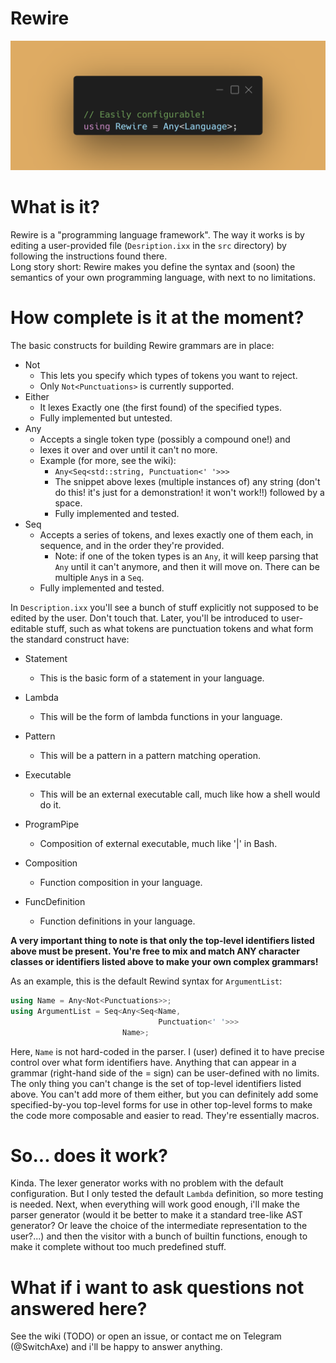 # Rewire

![Rewire](./rewire_pic.png "Rewire banner")  

# What is it?
Rewire is a "programming language framework". The way it works is
by editing a user-provided file (`Desription.ixx` in the
`src` directory) by following the instructions found there.  
Long story short: Rewire makes you define the syntax and (soon) the
semantics of your own programming language, with next to no
limitations.
# How complete is it at the moment?
The basic constructs for building Rewire grammars are in place:
- Not
  - This lets you specify which types of tokens you want to reject.
  - Only `Not<Punctuations>` is currently supported.
- Either
  - It lexes Exactly one (the first found) of the specified types.
  - Fully implemented but untested.
- Any
  - Accepts a single token type (possibly a compound one!) and
  - lexes it over and over until it can't no more.
  - Example (for more, see the wiki):
    - `Any<Seq<std::string, Punctuation<' '>>>`
    - The snippet above lexes (multiple instances of) any string
      (don't do this! it's just for a demonstration! it won't work!!)
      followed by a space.
    - Fully implemented and tested.
- Seq
  - Accepts a series of tokens, and lexes exactly one of them
    each, in sequence, and in the order they're provided.
    - Note: if one of the token types is an `Any`, it will
      keep parsing that `Any` until it can't anymore, and then
      it will move on. There can be multiple `Any`s in a `Seq`.
  - Fully implemented and tested.

In `Description.ixx` you'll see a bunch of stuff explicitly not
supposed to be edited by the user. Don't touch that. Later, you'll
be introduced to user-editable stuff, such as what tokens are
punctuation tokens and what form the standard construct have:

- Statement
  - This is the basic form of a statement in your language.

- Lambda
  - This will be the form of lambda functions in your language.

- Pattern
  - This will be a pattern in a pattern matching operation.
- Executable
  - This will be an external executable call, much like how a
    shell would do it.
- ProgramPipe
  - Composition of external executable, much like '|' in Bash.
- Composition
  - Function composition in your language.
- FuncDefinition
  - Function definitions in your language.

**A very important thing to note is that only the top-level
identifiers listed above must be present. You're free to
mix and match ANY character classes or identifiers listed above
to make your own complex grammars!**

As an example, this is the default Rewind syntax for
`ArgumentList`:

```cpp
using Name = Any<Not<Punctuations>>;
using ArgumentList = Seq<Any<Seq<Name,
                                 Punctuation<' '>>>
                         Name>;  
```

Here, `Name` is not hard-coded in the parser. I (user) defined it
to have precise control over what form identifiers have.
Anything that can appear in a grammar (right-hand side of the
= sign) can be user-defined with no limits.
The only thing you can't change is the set of top-level
identifiers listed above. You can't add more of them either, but
you can definitely add some specified-by-you top-level forms for
use in other top-level forms to make the code more composable and
easier to read. They're essentially macros.

# So... does it work?
Kinda. The lexer generator works with no problem with the default
configuration. But I only tested the default `Lambda` definition,
so more testing is needed. Next, when everything will work good
enough, i'll make the parser generator (would it be better to
make it a standard tree-like AST generator? Or leave the choice of
the intermediate representation to the user?...) and then the
visitor with a bunch of builtin functions, enough to make it
complete without too much predefined stuff.

# What if i want to ask questions not answered here?
See the wiki (TODO) or open an issue, or contact me on Telegram
(@SwitchAxe) and i'll be happy to answer anything.
